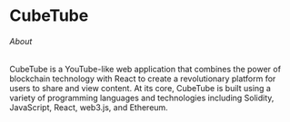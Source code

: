 # CubeTube

###### About

CubeTube is a YouTube-like web application that combines the power of blockchain technology with React to create a revolutionary platform for users to share and view content. At its core, CubeTube is built using a variety of programming languages and technologies including Solidity, JavaScript, React, web3.js, and Ethereum.
